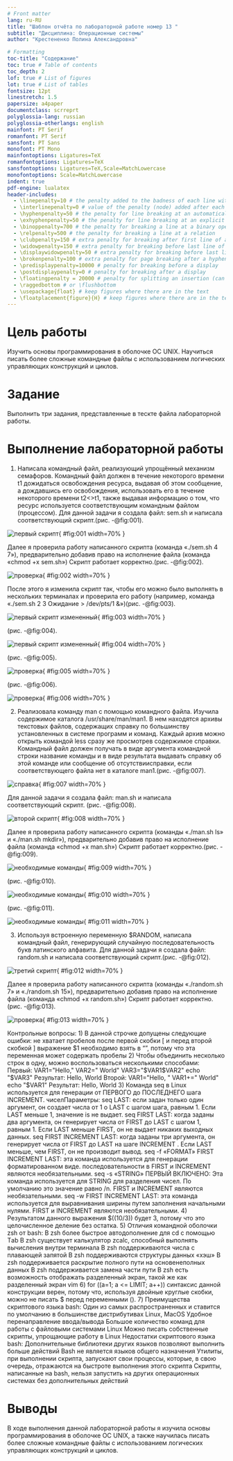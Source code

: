 ```yaml
---
# Front matter
lang: ru-RU
title: "Шаблон отчёта по лабораторной работе номер 13 "
subtitle: "Дисциплина: Операционные системы"
author: "Крестененко Полина Александровна"

# Formatting
toc-title: "Содержание"
toc: true # Table of contents
toc_depth: 2
lof: true # List of figures
lot: true # List of tables
fontsize: 12pt
linestretch: 1.5
papersize: a4paper
documentclass: scrreprt
polyglossia-lang: russian
polyglossia-otherlangs: english
mainfont: PT Serif
romanfont: PT Serif
sansfont: PT Sans
monofont: PT Mono
mainfontoptions: Ligatures=TeX
romanfontoptions: Ligatures=TeX
sansfontoptions: Ligatures=TeX,Scale=MatchLowercase
monofontoptions: Scale=MatchLowercase
indent: true
pdf-engine: lualatex
header-includes:
  - \linepenalty=10 # the penalty added to the badness of each line within a paragraph (no associated penalty node) Increasing the value makes tex try to have fewer lines in the paragraph.
  - \interlinepenalty=0 # value of the penalty (node) added after each line of a paragraph.
  - \hyphenpenalty=50 # the penalty for line breaking at an automatically inserted hyphen
  - \exhyphenpenalty=50 # the penalty for line breaking at an explicit hyphen
  - \binoppenalty=700 # the penalty for breaking a line at a binary operator
  - \relpenalty=500 # the penalty for breaking a line at a relation
  - \clubpenalty=150 # extra penalty for breaking after first line of a paragraph
  - \widowpenalty=150 # extra penalty for breaking before last line of a paragraph
  - \displaywidowpenalty=50 # extra penalty for breaking before last line before a display math
  - \brokenpenalty=100 # extra penalty for page breaking after a hyphenated line
  - \predisplaypenalty=10000 # penalty for breaking before a display
  - \postdisplaypenalty=0 # penalty for breaking after a display
  - \floatingpenalty = 20000 # penalty for splitting an insertion (can only be split footnote in standard LaTeX)
  - \raggedbottom # or \flushbottom
  - \usepackage{float} # keep figures where there are in the text
  - \floatplacement{figure}{H} # keep figures where there are in the text
---
```


# Цель работы

Изучить основы программирования в оболочке ОС UNIX.
Научиться писать более сложные командные файлы с использованием
логических управляющих конструкций и циклов.

# Задание

Выполнить три задания, представленные в тескте файла лабораторной работы.

# Выполнение лабораторной работы

1) Написала командный файл, реализующий упрощённый механизм
семафоров. Командный файл должен в течение некоторого времени
t1 дожидаться освобождения ресурса, выдавая об этом сообщение, а
дождавшись его освобождения, использовать его в течение
некоторого времени t2<>t1, также выдавая информацию о том, что ресурс используется
соответствующим командным файлом (процессом).
Для данной задачи я создала файл: sem.sh  и написала
соответствующий скрипт.(рис. -@fig:001).

![первый скрипт](image/1.png){ #fig:001 width=70% }

Далее я проверила работу написанного скрипта (команда «./sem.sh 4 7»),
предварительно добавив право на исполнение файла (команда «chmod +x
sem.sh») Скрипт работает корректно.(рис. -@fig:002).

![проверка](image/2.png){ #fig:002 width=70% }

После этого я изменила скрипт так, чтобы его можно было выполнять в
нескольких терминалах и проверила его работу (например, команда
«./sem.sh 2 3 Ожидание > /dev/pts/1 &»)(рис. -@fig:003).

![первый скрипт измененный](image/3.png){ #fig:003 width=70% }

(рис. -@fig:004).

![первый скрипт измененный](image/4.png){ #fig:004 width=70% }

(рис. -@fig:005).

![проверка](image/5.png){ #fig:005 width=70% }

(рис. -@fig:006).

![проверка](image/6.png){ #fig:006 width=70% }

2) Реализовала команду man с помощью командного файла. Изучила
содержимое каталога /usr/share/man/man1. В нем
находятся архивы текстовых файлов, содержащих справку по
большинству установленных в системе программ и команд. Каждый
архив можно открыть командой less сразу же просмотрев
содержимое справки. Командный файл должен получать в виде
аргумента командной строки название команды и в виде результата
выдавать справку об этой команде или сообщение об отсутствиисправки, если соответствующего файла нет в каталоге man1.(рис. -@fig:007).

![справка](image/7.png){ #fig:007 width=70% }

Для данной задачи я создала файл: man.sh и написала
соответствующий скрипт. (рис. -@fig:008).

![второй скрипт](image/8.png){ #fig:008 width=70% }

Далее я проверила работу написанного скрипта (команды «./man.sh ls» и
«./man.sh mkdir»), предварительно добавив право на исполнение файла
(команда «chmod +x man.sh») Скрипт работает корректно.(рис. -@fig:009).

![необходимые команды](image/9.png){ #fig:009 width=70% }

(рис. -@fig:010).

![необходимые команды](image/10.png){ #fig:010 width=70% }

(рис. -@fig:011).

![необходимые команды](image/11.png){ #fig:011 width=70% }

3) Используя встроенную переменную $RANDOM, написала
командный файл, генерирующий случайную последовательность
букв латинского алфавита.
Для данной задачи я создала файл: random.sh  и написала соответствующий скрипт.(рис. -@fig:012).

![третий скрипт](image/12.png){ #fig:012 width=70% }

Далее я проверила работу написанного скрипта (команды «./random.sh 7» и
«./random.sh 15»), предварительно добавив право на исполнение файла
(команда «chmod +x random.sh») 
Скрипт работает корректно. (рис. -@fig:013).

![проверка](image/13.png){ #fig:013 width=70% }

Контрольные вопросы:
1)
В данной строчке допущены следующие ошибки:
не хватает пробелов после первой скобки [ и перед второй
скобкой ]
 выражение $1 необходимо взять в “”, потому что эта переменная
может содержать пробелы
2) Чтобы объединить несколько строк в одну, можно воспользоваться
несколькими способами:
 Первый:
VAR1="Hello,"
VAR2=" World"
VAR3="$VAR1$VAR2"
echo "$VAR3"
Результат: Hello, World
 Второй:
VAR1="Hello, "
VAR1+=" World"
echo "$VAR1"
Результат: Hello, World
3) Команда seq в
Linux
используется
для
генерации
от ПЕРВОГО до ПОСЛЕДНЕГО шага INCREMENT.
чиселПараметры:
 seq LAST: если задан только один аргумент, он создает числа от 1
о LAST с шагом шага, равным 1. Если LAST меньше 1, значение
is не выдает.
seq FIRST LAST: когда заданы два аргумента, он генерирует числа
от FIRST до LAST с шагом 1, равным 1. Если LAST меньше FIRST,
он не выдает никаких выходных данных.
 seq FIRST INCREMENT LAST: когда заданы три аргумента, он
генерирует числа от FIRST до LAST на шаге INCREMENT . Если
LAST меньше, чем FIRST, он не производит вывод.
 seq -f «FORMAT» FIRST INCREMENT LAST: эта команда
используется
для
генерации
форматированном виде.
последовательности
в
FIRST и INCREMENT являются
необязательными.
 seq
-s
«STRING»
ПЕРВЫЙ
ВКЛЮЧЕНО:
Эта
команда
используется для STRING для разделения чисел. По умолчанию
это значение равно /n. FIRST и INCREMENT являются
необязательными.
 seq -w FIRST INCREMENT LAST: эта команда используется для
выравнивания ширины путем заполнения начальными нулями.
FIRST и INCREMENT являются необязательными.
4) Результатом данного выражения $((10/3)) будет 3, потому что это
целочисленное деление без остатка.
5) Отличия командной оболочки zsh от bash:
 В zsh более быстрое автодополнение для cd с помощью Тab
 В zsh существует калькулятор zcalc, способный выполнять
вычисления внутри терминала
 В zsh поддерживаются числа с плавающей запятой
 В zsh поддерживаются структуры данных «хэш»
 В zsh поддерживается раскрытие полного пути на основенеполных данных
 В zsh поддерживается замена части пути
 В zsh есть возможность отображать разделенный экран, такой же
как разделенный экран vim
6) for ((a=1; a <= LIMIT; a++)) синтаксис данной конструкции верен,
потому что, используя двойные круглые скобки, можно не писать
$ перед переменными ().
7) Преимущества скриптового языка bash:
 Один из самых распространенных и ставится по умолчанию в
большинстве дистрибутивах Linux, MacOS
 Удобное перенаправление ввода/вывода
 Большое количество команд для работы с файловыми системами
Linux
 Можно писать собственные скрипты, упрощающие работу в Linux
Недостатки скриптового языка bash:
 Дополнительные
библиотеки
других
языков
позволяют
выполнить больше действий
 Bash не является языков общего назначения
 Утилиты, при выполнении скрипта, запускают свои процессы,
которые, в свою очередь, отражаются на быстроте выполнения
этого скрипта
 Скрипты, написанные на bash, нельзя запустить на других
операционных системах без дополнительных действий

# Выводы

В ходе выполнения данной лабораторной работы я изучила основы
программирования в оболочке ОС UNIX, а также научилась писать более
сложные командные файлы с использованием логических управляющих
конструкций и циклов.

